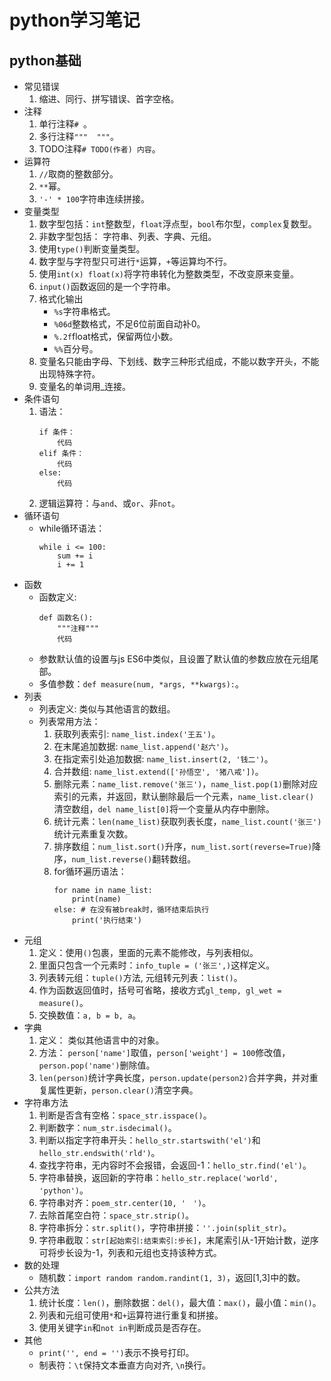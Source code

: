 # python学习笔记
## python基础
  + 常见错误
    1. 缩进、同行、拼写错误、首字空格。
  + 注释
    1. 单行注释`# `。
    2. 多行注释`"""  """`。
    3. TODO注释`# TODO(作者) 内容`。
  + 运算符
    1. `//`取商的整数部分。
    2. `**`幂。
    3. `'-' * 100`字符串连续拼接。
  + 变量类型
    1. 数字型包括：`int`整数型，`float`浮点型，`bool`布尔型，`complex`复数型。
    2. 非数字型包括： 字符串、列表、字典、元组。
    3. 使用`type()`判断变量类型。
    4. 数字型与字符型只可进行`*`运算，`+`等运算均不行。
    5. 使用`int(x) float(x)`将字符串转化为整数类型，不改变原来变量。
    6. `input()`函数返回的是一个字符串。
    7. 格式化输出
       + `%s`字符串格式。
       + `%06d`整数格式，不足6位前面自动补0。
       + `%.2f`float格式，保留两位小数。
       + `%%`百分号。
    8. 变量名只能由字母、下划线、数字三种形式组成，不能以数字开头，不能出现特殊字符。
    9. 变量名的单词用_连接。
  + 条件语句
    1. 语法：
       ```
       if 条件：
           代码
       elif 条件：
           代码
       else:
           代码
       ```
    2. 逻辑运算符：与`and`、或`or`、非`not`。
  + 循环语句
    + while循环语法：
      ```
      while i <= 100:
          sum += i
          i += 1
      ```
  + 函数
    + 函数定义:
      ```
      def 函数名():
          """注释"""
          代码
      ```
    + 参数默认值的设置与js ES6中类似，且设置了默认值的参数应放在元组尾部。
    + 多值参数：`def measure(num, *args, **kwargs):`。
  + 列表
    + 列表定义: 类似与其他语言的数组。
    + 列表常用方法：
      1. 获取列表索引: `name_list.index('王五')`。
      2. 在末尾追加数据: `name_list.append('赵六')`。
      3. 在指定索引处追加数据: `name_list.insert(2, '钱二')`。
      4. 合并数组: `name_list.extend(['孙悟空', '猪八戒'])`。
      5. 删除元素：`name_list.remove('张三')`，`name_list.pop(1)`删除对应索引的元素，并返回，默认删除最后一个元素，`name_list.clear() `清空数组，`del name_list[0]`将一个变量从内存中删除。
      6. 统计元素：`len(name_list)`获取列表长度，`name_list.count('张三')`统计元素重复次数。
      7. 排序数组：`num_list.sort()`升序，`num_list.sort(reverse=True)`降序，`num_list.reverse()`翻转数组。
      8. for循环遍历语法：
         ```
         for name in name_list:
             print(name)
         else: # 在没有被break时，循环结束后执行
             print('执行结束')
         ```
  + 元组
    1. 定义：使用`()`包裹，里面的元素不能修改，与列表相似。
    2. 里面只包含一个元素时：`info_tuple = ('张三',)`这样定义。
    3. 列表转元组：`tuple()`方法, 元组转元列表：`list()`。
    4. 作为函数返回值时，括号可省略，接收方式`gl_temp, gl_wet = measure()`。
    5. 交换数值：`a, b = b, a`。
  + 字典
    1. 定义： 类似其他语言中的对象。
    2. 方法： `person['name']`取值，`person['weight'] = 100`修改值，`person.pop('name')`删除值。
    3. `len(person)`统计字典长度，`person.update(person2)`合并字典，并对重复属性更新，`person.clear()`清空字典。
  + 字符串方法
    1. 判断是否含有空格：`space_str.isspace()`。
    2. 判断数字：`num_str.isdecimal()`。
    3. 判断以指定字符串开头：`hello_str.startswith('el')`和`hello_str.endswith('rld')`。
    4. 查找字符串，无内容时不会报错，会返回-1：`hello_str.find('el')`。
    5. 字符串替换，返回新的字符串：`hello_str.replace('world', 'python')`。
    6. 字符串对齐：`poem_str.center(10, '　')`。
    7. 去除首尾空白符：`space_str.strip()`。
    8. 字符串拆分：`str.split()`，字符串拼接：`''.join(split_str)`。
    9. 字符串截取：`str[起始索引:结束索引:步长]`，末尾索引从-1开始计数，逆序可将步长设为-1，列表和元组也支持该种方式。
  + 数的处理
    + 随机数：`import random random.randint(1, 3)`，返回[1,3]中的数。
  + 公共方法
    1. 统计长度：`len()`，删除数据：`del()`，最大值：`max()`，最小值：`min()`。
    2. 列表和元组可使用`*`和`+`运算符进行重复和拼接。
    3. 使用关键字`in`和`not in`判断成员是否存在。
  + 其他
    + `print('', end = '')`表示不换号打印。
    + 制表符：`\t`保持文本垂直方向对齐, `\n`换行。
    

